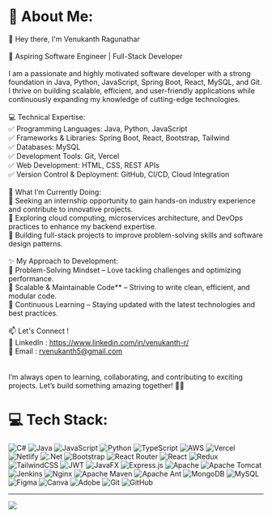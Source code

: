 # 💫 About Me:
👋 Hey there, I'm Venukanth Ragunathar<br><br>🚀 Aspiring Software Engineer | Full-Stack Developer<br><br>I am a passionate and highly motivated software developer with a strong foundation in Java, Python, JavaScript, Spring Boot, React, MySQL, and Git. I thrive on building scalable, efficient, and user-friendly applications while continuously expanding my knowledge of cutting-edge technologies.<br><br>💻 Technical Expertise:<br>✅ Programming Languages: Java, Python, JavaScript<br>✅ Frameworks & Libraries: Spring Boot, React, Bootstrap, Tailwind<br>✅ Databases: MySQL<br>✅ Development Tools: Git, Vercel<br>✅ Web Development: HTML, CSS, REST APIs<br>✅ Version Control & Deployment: GitHub, CI/CD, Cloud Integration<br><br>🌱 What I’m Currently Doing:<br>🔹 Seeking an internship opportunity to gain hands-on industry experience and contribute to innovative projects.<br>🔹 Exploring cloud computing, microservices architecture, and DevOps practices to enhance my backend expertise.<br>🔹 Building full-stack projects to improve problem-solving skills and software design patterns.<br><br>✨ My Approach to Development:<br>🔹 Problem-Solving Mindset – Love tackling challenges and optimizing performance.<br>🔹 Scalable & Maintainable Code** – Striving to write clean, efficient, and modular code.<br>🔹 Continuous Learning – Staying updated with the latest technologies and best practices.<br><br>📫 Let's Connect !<br>💼 LinkedIn : https://www.linkedin.com/in/venukanth-r/<br>📧 Email : rvenukanth5@gmail.com<br><br><br>I’m always open to learning, collaborating, and contributing to exciting projects. Let’s build something amazing together! 🚀✨




# 💻 Tech Stack:
![C#](https://img.shields.io/badge/c%23-%23239120.svg?style=for-the-badge&logo=csharp&logoColor=white) ![Java](https://img.shields.io/badge/java-%23ED8B00.svg?style=for-the-badge&logo=openjdk&logoColor=white) ![JavaScript](https://img.shields.io/badge/javascript-%23323330.svg?style=for-the-badge&logo=javascript&logoColor=%23F7DF1E) ![Python](https://img.shields.io/badge/python-3670A0?style=for-the-badge&logo=python&logoColor=ffdd54) ![TypeScript](https://img.shields.io/badge/typescript-%23007ACC.svg?style=for-the-badge&logo=typescript&logoColor=white) ![AWS](https://img.shields.io/badge/AWS-%23FF9900.svg?style=for-the-badge&logo=amazon-aws&logoColor=white) ![Vercel](https://img.shields.io/badge/vercel-%23000000.svg?style=for-the-badge&logo=vercel&logoColor=white) ![Netlify](https://img.shields.io/badge/netlify-%23000000.svg?style=for-the-badge&logo=netlify&logoColor=#00C7B7) ![.Net](https://img.shields.io/badge/.NET-5C2D91?style=for-the-badge&logo=.net&logoColor=white) ![Bootstrap](https://img.shields.io/badge/bootstrap-%238511FA.svg?style=for-the-badge&logo=bootstrap&logoColor=white) ![React Router](https://img.shields.io/badge/React_Router-CA4245?style=for-the-badge&logo=react-router&logoColor=white) ![React](https://img.shields.io/badge/react-%2320232a.svg?style=for-the-badge&logo=react&logoColor=%2361DAFB) ![Redux](https://img.shields.io/badge/redux-%23593d88.svg?style=for-the-badge&logo=redux&logoColor=white) ![TailwindCSS](https://img.shields.io/badge/tailwindcss-%2338B2AC.svg?style=for-the-badge&logo=tailwind-css&logoColor=white) ![JWT](https://img.shields.io/badge/JWT-black?style=for-the-badge&logo=JSON%20web%20tokens) ![JavaFX](https://img.shields.io/badge/javafx-%23FF0000.svg?style=for-the-badge&logo=javafx&logoColor=white) ![Express.js](https://img.shields.io/badge/express.js-%23404d59.svg?style=for-the-badge&logo=express&logoColor=%2361DAFB) ![Apache](https://img.shields.io/badge/apache-%23D42029.svg?style=for-the-badge&logo=apache&logoColor=white) ![Apache Tomcat](https://img.shields.io/badge/apache%20tomcat-%23F8DC75.svg?style=for-the-badge&logo=apache-tomcat&logoColor=black) ![Jenkins](https://img.shields.io/badge/jenkins-%232C5263.svg?style=for-the-badge&logo=jenkins&logoColor=white) ![Nginx](https://img.shields.io/badge/nginx-%23009639.svg?style=for-the-badge&logo=nginx&logoColor=white) ![Apache Maven](https://img.shields.io/badge/Apache%20Maven-C71A36?style=for-the-badge&logo=Apache%20Maven&logoColor=white) ![Apache Ant](https://img.shields.io/badge/Apache%20Ant-A81C7D?style=for-the-badge&logo=Apache%20Ant&logoColor=white) ![MongoDB](https://img.shields.io/badge/MongoDB-%234ea94b.svg?style=for-the-badge&logo=mongodb&logoColor=white) ![MySQL](https://img.shields.io/badge/mysql-4479A1.svg?style=for-the-badge&logo=mysql&logoColor=white) ![Figma](https://img.shields.io/badge/figma-%23F24E1E.svg?style=for-the-badge&logo=figma&logoColor=white) ![Canva](https://img.shields.io/badge/Canva-%2300C4CC.svg?style=for-the-badge&logo=Canva&logoColor=white) ![Adobe](https://img.shields.io/badge/adobe-%23FF0000.svg?style=for-the-badge&logo=adobe&logoColor=white) ![Git](https://img.shields.io/badge/git-%23F05033.svg?style=for-the-badge&logo=git&logoColor=white) ![GitHub](https://img.shields.io/badge/github-%23121011.svg?style=for-the-badge&logo=github&logoColor=white)







---
[![](https://visitcount.itsvg.in/api?id=Venuvk-dev&icon=0&color=1)](https://visitcount.itsvg.in)

<!-- Proudly created with GPRM ( https://gprm.itsvg.in ) -->
